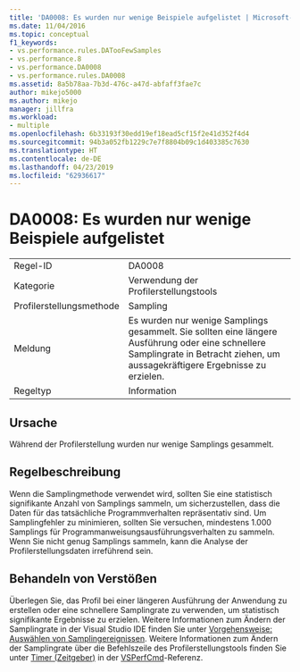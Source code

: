 ```yaml
---
title: 'DA0008: Es wurden nur wenige Beispiele aufgelistet | Microsoft-Dokumentation'
ms.date: 11/04/2016
ms.topic: conceptual
f1_keywords:
- vs.performance.rules.DATooFewSamples
- vs.performance.8
- vs.performance.DA0008
- vs.performance.rules.DA0008
ms.assetid: 8a5b78aa-7b3d-476c-a47d-abfaff3fae7c
author: mikejo5000
ms.author: mikejo
manager: jillfra
ms.workload:
- multiple
ms.openlocfilehash: 6b33193f30edd19ef18ead5cf15f2e41d352f4d4
ms.sourcegitcommit: 94b3a052fb1229c7e7f8804b09c1d403385c7630
ms.translationtype: HT
ms.contentlocale: de-DE
ms.lasthandoff: 04/23/2019
ms.locfileid: "62936617"
---
```

# <a name="da0008-few-samples-collected"></a>DA0008: Es wurden nur wenige Beispiele aufgelistet

|||
|-|-|
|Regel-ID|DA0008|
|Kategorie|Verwendung der Profilerstellungstools|
|Profilerstellungsmethode|Sampling|
|Meldung|Es wurden nur wenige Samplings gesammelt. Sie sollten eine längere Ausführung oder eine schnellere Samplingrate in Betracht ziehen, um aussagekräftigere Ergebnisse zu erzielen.|
|Regeltyp|Information|

## <a name="cause"></a>Ursache
 Während der Profilerstellung wurden nur wenige Samplings gesammelt.

## <a name="rule-description"></a>Regelbeschreibung
 Wenn die Samplingmethode verwendet wird, sollten Sie eine statistisch signifikante Anzahl von Samplings sammeln, um sicherzustellen, dass die Daten für das tatsächliche Programmverhalten repräsentativ sind. Um Samplingfehler zu minimieren, sollten Sie versuchen, mindestens 1.000 Samplings für Programmanweisungsausführungsverhalten zu sammeln. Wenn Sie nicht genug Samplings sammeln, kann die Analyse der Profilerstellungsdaten irreführend sein.

## <a name="how-to-fix-violations"></a>Behandeln von Verstößen
 Überlegen Sie, das Profil bei einer längeren Ausführung der Anwendung zu erstellen oder eine schnellere Samplingrate zu verwenden, um statistisch signifikante Ergebnisse zu erzielen. Weitere Informationen zum Ändern der Samplingrate in der Visual Studio IDE finden Sie unter [Vorgehensweise: Auswählen von Samplingereignissen](../profiling/how-to-choose-sampling-events.md). Weitere Informationen zum Ändern der Samplingrate über die Befehlszeile des Profilerstellungstools finden Sie unter [Timer (Zeitgeber)](../profiling/timer.md) in der [VSPerfCmd](../profiling/vsperfcmd.md)-Referenz.